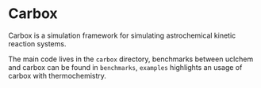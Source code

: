 # Carbox

Carbox is a simulation framework for simulating astrochemical kinetic reaction systems. 

The main code lives in the `carbox` directory, benchmarks between uclchem and carbox can be found in `benchmarks`, `examples` highlights an usage of carbox with thermochemistry.

